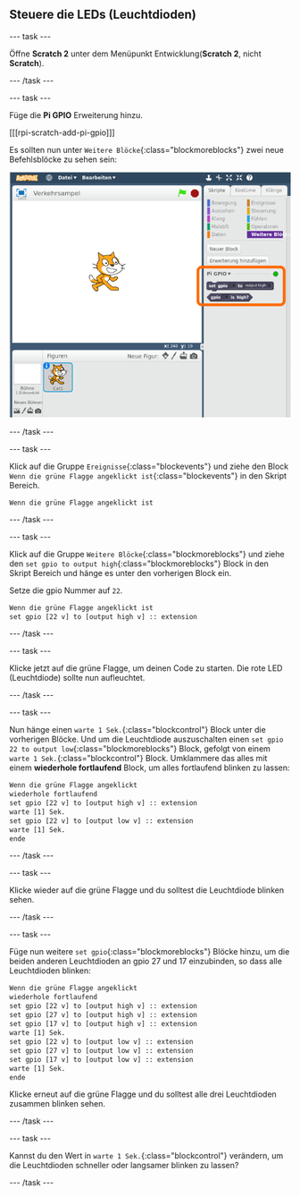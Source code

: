 ## Steuere die LEDs (Leuchtdioden)

--- task ---

Öffne **Scratch 2** unter dem Menüpunkt Entwicklung(**Scratch 2**, nicht **Scratch**).

--- /task ---

--- task ---

Füge die **Pi GPIO** Erweiterung hinzu.

[[[rpi-scratch-add-pi-gpio]]]

Es sollten nun unter `Weitere Blöcke`{:class="blockmoreblocks"} zwei neue Befehlsblöcke zu sehen sein:

![pi gpio Blöcke in ](images/scratch2-1-annotated.png)

--- /task ---

--- task ---

Klick auf die Gruppe `Ereignisse`{:class="blockevents"} und ziehe den Block `Wenn die grüne Flagge angeklickt ist`{:class="blockevents"} in den Skript Bereich.

```blocks
Wenn die grüne Flagge angeklickt ist
```

--- /task ---

--- task ---

Klick auf die Gruppe `Weitere Blöcke`{:class="blockmoreblocks"} und ziehe den `set gpio to output high`{:class="blockmoreblocks"} Block in den Skript Bereich und hänge es unter den vorherigen Block ein.

Setze die gpio Nummer auf `22`.

```blocks
Wenn die grüne Flagge angeklickt ist
set gpio [22 v] to [output high v] :: extension
```

--- /task ---

--- task ---

Klicke jetzt auf die grüne Flagge, um deinen Code zu starten. Die rote LED (Leuchtdiode) sollte nun aufleuchtet.

--- /task ---

--- task ---

Nun hänge einen `warte 1 Sek.`{:class="blockcontrol"} Block unter die vorherigen Blöcke. Und um die Leuchtdiode auszuschalten einen `set gpio 22 to output low`{:class="blockmoreblocks"} Block, gefolgt von einem `warte 1 Sek.`{:class="blockcontrol"} Block. Umklammere das alles mit einem **wiederhole fortlaufend** Block, um alles fortlaufend blinken zu lassen:

```blocks
Wenn die grüne Flagge angeklickt
wiederhole fortlaufend
set gpio [22 v] to [output high v] :: extension
warte [1] Sek.
set gpio [22 v] to [output low v] :: extension
warte [1] Sek.
ende
```

--- /task ---

--- task ---

Klicke wieder auf die grüne Flagge und du solltest die Leuchtdiode blinken sehen.

--- /task ---

--- task ---

Füge nun weitere `set gpio`{:class="blockmoreblocks"} Blöcke hinzu, um die beiden anderen Leuchtdioden an gpio 27 und 17 einzubinden, so dass alle Leuchtdioden blinken:

```blocks
Wenn die grüne Flagge angeklickt
wiederhole fortlaufend
set gpio [22 v] to [output high v] :: extension
set gpio [27 v] to [output high v] :: extension
set gpio [17 v] to [output high v] :: extension
warte [1] Sek.
set gpio [22 v] to [output low v] :: extension
set gpio [27 v] to [output low v] :: extension
set gpio [17 v] to [output low v] :: extension
warte [1] Sek.
ende
```

Klicke erneut auf die grüne Flagge und du solltest alle drei Leuchtdioden zusammen blinken sehen.

--- /task ---

--- task ---

Kannst du den Wert in `warte 1 Sek.`{:class="blockcontrol"} verändern, um die Leuchtdioden schneller oder langsamer blinken zu lassen?

--- /task ---